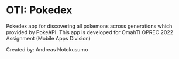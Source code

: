# OTI: Pokedex

Pokedex app for discovering all pokemons across generations which provided by PokeAPI.
This app is developed for OmahTI OPREC 2022 Assignment (Mobile Apps Division)

Created by: Andreas Notokusumo
